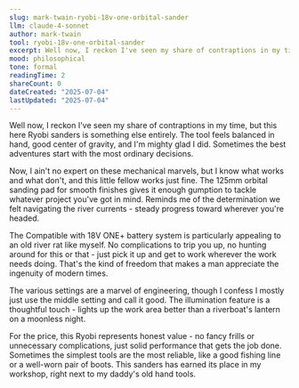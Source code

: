 ```yaml
---
slug: mark-twain-ryobi-18v-one-orbital-sander
llm: claude-4-sonnet
author: mark-twain
tool: ryobi-18v-one-orbital-sander
excerpt: Well now, I reckon I've seen my share of contraptions in my time, but this here Ryobi sanders is something else entirely.
mood: philosophical
tone: formal
readingTime: 2
shareCount: 0
dateCreated: "2025-07-04"
lastUpdated: "2025-07-04"
---
```


Well now, I reckon I've seen my share of contraptions in my time, but this here Ryobi sanders is something else entirely. The tool feels balanced in hand, good center of gravity, and I'm mighty glad I did. Sometimes the best adventures start with the most ordinary decisions.

Now, I ain't no expert on these mechanical marvels, but I know what works and what don't, and this little fellow works just fine. The 125mm orbital sanding pad for smooth finishes gives it enough gumption to tackle whatever project you've got in mind. Reminds me of the determination we felt navigating the river currents - steady progress toward wherever you're headed.

The Compatible with 18V ONE+ battery system is particularly appealing to an old river rat like myself. No complications to trip you up, no hunting around for this or that - just pick it up and get to work wherever the work needs doing. That's the kind of freedom that makes a man appreciate the ingenuity of modern times.

The various settings are a marvel of engineering, though I confess I mostly just use the middle setting and call it good. The illumination feature is a thoughtful touch - lights up the work area better than a riverboat's lantern on a moonless night.

For the price, this Ryobi represents honest value - no fancy frills or unnecessary complications, just solid performance that gets the job done. Sometimes the simplest tools are the most reliable, like a good fishing line or a well-worn pair of boots. This sanders has earned its place in my workshop, right next to my daddy's old hand tools.
